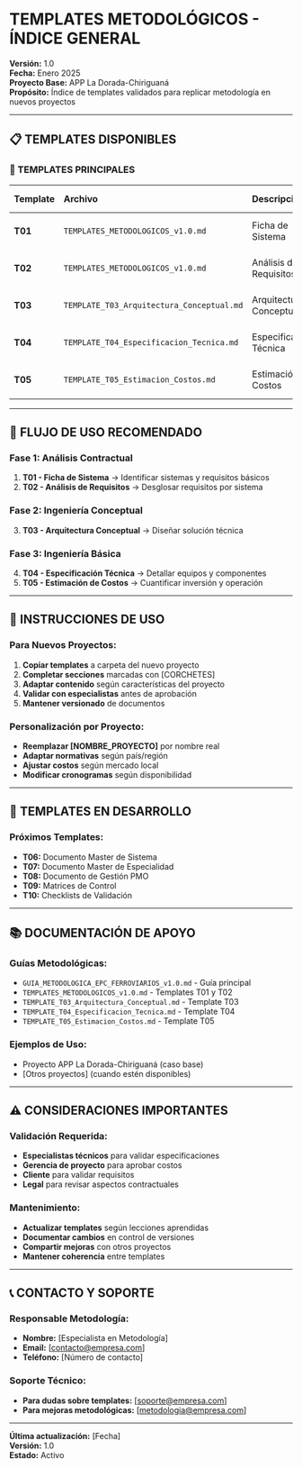# TEMPLATES METODOLÓGICOS - ÍNDICE GENERAL

**Versión:** 1.0  
**Fecha:** Enero 2025  
**Proyecto Base:** APP La Dorada-Chiriguaná  
**Propósito:** Índice de templates validados para replicar metodología en nuevos proyectos

---

## 📋 TEMPLATES DISPONIBLES

### 📁 TEMPLATES PRINCIPALES
| Template | Archivo | Descripción | Uso Recomendado |
|:---------|:--------|:------------|:----------------|
| **T01** | `TEMPLATES_METODOLOGICOS_v1.0.md` | Ficha de Sistema | Análisis inicial de cada sistema |
| **T02** | `TEMPLATES_METODOLOGICOS_v1.0.md` | Análisis de Requisitos | Desglose detallado de requisitos |
| **T03** | `TEMPLATE_T03_Arquitectura_Conceptual.md` | Arquitectura Conceptual | Diseño de alto nivel del sistema |
| **T04** | `TEMPLATE_T04_Especificacion_Tecnica.md` | Especificación Técnica | Detalles técnicos de equipos |
| **T05** | `TEMPLATE_T05_Estimacion_Costos.md` | Estimación de Costos | Análisis económico del sistema |

---

## 🎯 FLUJO DE USO RECOMENDADO

### Fase 1: Análisis Contractual
1. **T01 - Ficha de Sistema** → Identificar sistemas y requisitos básicos
2. **T02 - Análisis de Requisitos** → Desglosar requisitos por sistema

### Fase 2: Ingeniería Conceptual
3. **T03 - Arquitectura Conceptual** → Diseñar solución técnica

### Fase 3: Ingeniería Básica
4. **T04 - Especificación Técnica** → Detallar equipos y componentes
5. **T05 - Estimación de Costos** → Cuantificar inversión y operación

---

## 📖 INSTRUCCIONES DE USO

### Para Nuevos Proyectos:
1. **Copiar templates** a carpeta del nuevo proyecto
2. **Completar secciones** marcadas con [CORCHETES]
3. **Adaptar contenido** según características del proyecto
4. **Validar con especialistas** antes de aprobación
5. **Mantener versionado** de documentos

### Personalización por Proyecto:
- **Reemplazar [NOMBRE_PROYECTO]** por nombre real
- **Adaptar normativas** según país/región
- **Ajustar costos** según mercado local
- **Modificar cronogramas** según disponibilidad

---

## 🔄 TEMPLATES EN DESARROLLO

### Próximos Templates:
- **T06:** Documento Master de Sistema
- **T07:** Documento Master de Especialidad
- **T08:** Documento de Gestión PMO
- **T09:** Matrices de Control
- **T10:** Checklists de Validación

---

## 📚 DOCUMENTACIÓN DE APOYO

### Guías Metodológicas:
- `GUIA_METODOLOGICA_EPC_FERROVIARIOS_v1.0.md` - Guía principal
- `TEMPLATES_METODOLOGICOS_v1.0.md` - Templates T01 y T02
- `TEMPLATE_T03_Arquitectura_Conceptual.md` - Template T03
- `TEMPLATE_T04_Especificacion_Tecnica.md` - Template T04
- `TEMPLATE_T05_Estimacion_Costos.md` - Template T05

### Ejemplos de Uso:
- Proyecto APP La Dorada-Chiriguaná (caso base)
- [Otros proyectos] (cuando estén disponibles)

---

## ⚠️ CONSIDERACIONES IMPORTANTES

### Validación Requerida:
- **Especialistas técnicos** para validar especificaciones
- **Gerencia de proyecto** para aprobar costos
- **Cliente** para validar requisitos
- **Legal** para revisar aspectos contractuales

### Mantenimiento:
- **Actualizar templates** según lecciones aprendidas
- **Documentar cambios** en control de versiones
- **Compartir mejoras** con otros proyectos
- **Mantener coherencia** entre templates

---

## 📞 CONTACTO Y SOPORTE

### Responsable Metodología:
- **Nombre:** [Especialista en Metodología]
- **Email:** [contacto@empresa.com]
- **Teléfono:** [Número de contacto]

### Soporte Técnico:
- **Para dudas sobre templates:** [soporte@empresa.com]
- **Para mejoras metodológicas:** [metodologia@empresa.com]

---

**Última actualización:** [Fecha]  
**Versión:** 1.0  
**Estado:** Activo
